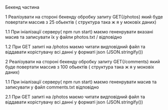 Бекенд частина

1 Реалізувати на стороні бекенду обробку запиту GET(/photos) який буде повертати массив з 25 обьектів ( структура така ж я у моковіх даних)

1.1 При ініалізації серверу( npm run start) маємо гененрувати вказані масив та записувати їх у файли photos.txt / відповідно

1.2 При GET запиті на /photos маємо читати видповідний файл та віддавати корістувачу всі данні у форматі json (JSON.stringify())


2 Реалізувати на стороні бекенду обробку запиту GET(/comments) який буде повертати массив з 100 обьектів ( структура така ж я у моковіх даних)


1.1 При ініалізації серверу( npm run start) маємо гененрувати масив та записувати у файл comments.txt відповідно

2.1 При GET запиті на /photos маємо читати видповідний файл та віддавати корістувачу всі данні у форматі json (JSON.stringify())


